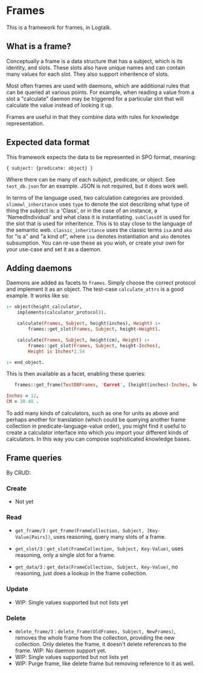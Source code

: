 # Frames

This is a framework for frames, in Logtalk.

## What is a frame?
Conceptually a frame is a data structure that has a subject, which is its
identity, and slots. These slots also have unique names and can contain many
values for each slot. They also support inheritence of slots.

Most often frames are used with daemons, which are additional rules that can be
queried at various points. For example, when reading a value from a slot a
"calculate" daemon may be triggered for a particular slot that will calculate
the value instead of looking it up.

Frames are useful in that they combine data with rules for knowledge
representation.

## Expected data format
This framework expects the data to be represented in SPO format, meaning:

```
{ subject: {predicate: object} }
```

Where there can be many of each subject, predicate, or object. See
`test_db.json` for an example. JSON is not required, but it does work well.

In terms of the language used, two calculation categories are provided.
`slimowl_inheritance` uses `type` to denote the slot describing
what type of thing the subject is: a 'Class', or in the case of an instance, a
'NamedIndividual' and what class it is instantiating. `subClassOf` is used for
the slot that is used for inheritence. This is to stay close to the language of
the semantic web. `classic_inheritance` uses the classic terms `isa` and `ako`
for "is a" and "a kind of", where `isa` denotes instantiation and `ako` denotes
subsumption. You can re-use these as you wish, or create your own for your
use-case and set it as a daemon.

## Adding daemons
Daemons are added as facets to `frames`. Simply choose the correct protocol and
implement it as an object. The test-case
`calculate_attrs` is a good example. It works like so:

```prolog
:- object(height_calculator,
	implements(calculator_protocol)).

	calculate(Frames, Subject, height(inches), Height) :-
		frames::get_slot(Frames, Subject, height-Height).

	calculate(Frames, Subject, height(cm), Height) :-
		frames::get_slot(Frames, Subject, height-Inches),
		Height is Inches*2.54

:- end_object.
```

This is then available as a facet, enabling these queries:

```prolog
   frames::get_frame(TestDBFrames, 'Carrot', [height(inches)-Inches, height(cm)-CM]).

Inches = 12,
CM = 30.48 .
```

To add many kinds of calculators, such as one for units as above and perhaps
another for translation (which could be querying another frame collection in
predicate-language-value order), you might find it useful to create a
calculator interface into which you import your different kinds of calculators.
In this way you can compose sophisticated knowledge bases.

## Frame queries
By CRUD:

### Create

- Not yet

### Read

- `get_frame/3` : `get_frame(FrameCollection, Subject, [Key-Value|Pairs])`, uses
	reasoning, query many slots of a frame.

- `get_slot/3` : `get_slot(FrameCollection, Subject, Key-Value)`, uses reasoning,
	only a single slot for a frame.

- `get_data/3` : `get_data(FrameCollection, Subject, Key-Value)`, no reasoning,
	just does a lookup in the frame collection.

### Update

- WIP: Single values supported but not lists yet

### Delete

- `delete_frame/3` : `delete_frame(OldFrames, Subject, NewFrames)`, removes the
	whole frame from the collection, providing the new collection. Only deletes
	the frame, it doesn't delete references to the frame. WIP: No daemon support
	yet.
- WIP: Single values supported but not lists yet
- WIP: Purge frame, like delete frame but removing reference to it as well.
